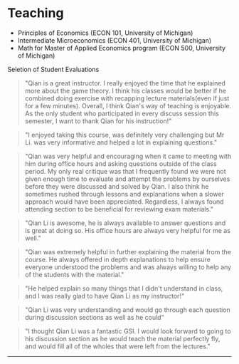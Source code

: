 # Teaching

- Principles of Economics (ECON 101, University of Michigan)
- Intermediate Microeconomics (ECON 401, University of Michigan)
- Math for Master of Applied Economics program (ECON 500, University of Michigan)

Seletion of Student Evaluations

> "Qian is a great instructor. I really enjoyed the time that he explained more about the game theory. I think his classes would be better if he combined doing exercise with recapping lecture materials(even if just for a few minutes). Overall, I think Qian's way of teaching is enjoyable. As the only student who participated in every discuss session this semester, I want to thank Qian for his instruction!"

> "I enjoyed taking this course, was definitely very challenging but Mr Li. was very informative and helped a lot in explaining questions."

> "Qian was very helpful and encouraging when it came to meeting with him during office hours and asking questions outside of the class period. My only real critique was that I frequently found we were not given enough time to evaluate and attempt the problems by ourselves before they were discussed and solved by Qian. I also think he sometimes rushed through lessons and explanations when a slower approach would have been appreciated. Regardless, I always found attending section to be beneficial for reviewing exam materials."

> "Qian Li is awesome, he is always available to answer questions and is great at doing so. His office hours are always very helpful for me as well."

> "Qian was extremely helpful in further explaining the material from the course. He always offered in depth explanations to help ensure everyone understood the problems and was always willing to help any of the students with the material."

> "He helped explain so many things that I didn't understand in class, and I was really glad to have Qian Li as my instructor!"

> "Qian Li was very understanding and would go through each question during discussion sections as well as he could"

> "I thought Qian Li was a fantastic GSI. I would look forward to going to his discussion section as he would teach the material perfectly fly, and would fill all of the wholes that were left from the lectures."

***
